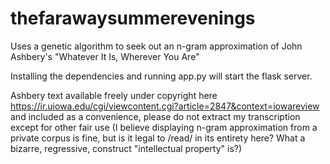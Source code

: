 # thefarawaysummerevenings
Uses a genetic algorithm to seek out an n-gram approximation of John Ashbery's "Whatever It Is, Wherever You Are"

Installing the dependencies and running app.py will start the flask server.

Ashbery text available freely under copyright here https://ir.uiowa.edu/cgi/viewcontent.cgi?article=2847&context=iowareview and included as a convenience, please do not extract my transcription except for other fair use (I believe displaying n-gram approximation from a private corpus is fine, but is it legal to /read/ in its entirety here? What a bizarre, regressive, construct "intellectual property" is?)
